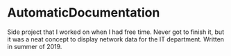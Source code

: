# AutomaticDocumentation
Side project that I worked on when I had free time. Never got to finish it, but it was a neat concept to display network data for the IT department. Written in summer of 2019.
